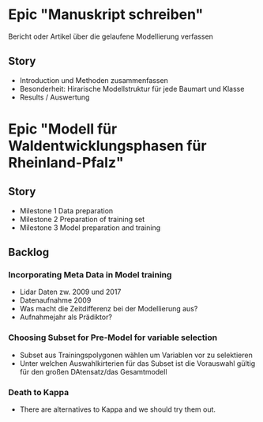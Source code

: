 # Epic "Manuskript schreiben"
Bericht oder Artikel über die gelaufene Modellierung verfassen

## Story
 * Introduction und Methoden zusammenfassen
 * Besonderheit: Hirarische Modellstruktur für jede Baumart und Klasse
 * Results / Auswertung
 
# Epic "Modell für Waldentwicklungsphasen für Rheinland-Pfalz"
## Story 
 * Milestone 1 Data preparation  
 * Milestone 2 Preparation of training set   
 * Milestone 3 Model preparation and training

## Backlog

### Incorporating Meta Data in Model training
  * Lidar Daten zw. 2009 und 2017  
  * Datenaufnahme 2009   
  * Was macht die Zeitdifferenz bei der Modellierung aus?  
  * Aufnahmejahr als Prädiktor?   

### Choosing Subset for Pre-Model for variable selection
  * Subset aus Trainingspolygonen wählen um Variablen vor zu selektieren
  * Unter welchen Auswahlkirterien für das Subset ist die Vorauswahl gültig für den großen DAtensatz/das Gesamtmodell

### Death to Kappa
  * There are alternatives to Kappa and we should try them out. 
